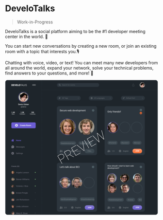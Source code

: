# DeveloTalks

> Work-in-Progress

DeveloTalks is a social platform aiming to be the #1 developer meeting center in the world. 🚀

You can start new conversations by creating a new room, or join an existing room with a topic that interests you.🎙️

Chatting with voice, video, or text! You can meet many new developers from all around the world, expand your network, solve your technical problems, find answers to your questions, and more! 💜

![Preview](./preview.png)
